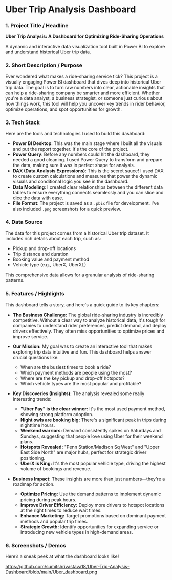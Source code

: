 # Uber Trip Analysis Dashboard

### 1\. Project Title / Headline

**Uber Trip Analysis: A Dashboard for Optimizing Ride-Sharing Operations**

A dynamic and interactive data visualization tool built in Power BI to explore and understand historical Uber trip data.

### 2\. Short Description / Purpose

Ever wondered what makes a ride-sharing service tick? This project is a visually engaging Power BI dashboard that dives deep into historical Uber trip data. The goal is to turn raw numbers into clear, actionable insights that can help a ride-sharing company be smarter and more efficient. Whether you're a data analyst, a business strategist, or someone just curious about how things work, this tool will help you uncover key trends in rider behavior, optimize operations, and spot opportunities for growth.

### 3\. Tech Stack

Here are the tools and technologies I used to build this dashboard:

  * **Power BI Desktop**: This was the main stage where I built all the visuals and put the report together. It's the core of the project.
  * **Power Query**: Before any numbers could hit the dashboard, they needed a good cleaning. I used Power Query to transform and prepare the data, making sure it was in perfect shape for analysis.
  * **DAX (Data Analysis Expressions)**: This is the secret sauce\! I used DAX to create custom calculations and measures that power the dynamic visuals and conditional logic you see in the dashboard.
  * **Data Modeling**: I created clear relationships between the different data tables to ensure everything connects seamlessly and you can slice and dice the data with ease.
  * **File Format**: The project is saved as a `.pbix` file for development. I've also included `.png` screenshots for a quick preview.

### 4\. Data Source

The data for this project comes from a historical Uber trip dataset. It includes rich details about each trip, such as:

  * Pickup and drop-off locations
  * Trip distance and duration
  * Booking value and payment method
  * Vehicle type (e.g., UberX, UberXL)

This comprehensive data allows for a granular analysis of ride-sharing patterns.

### 5\. Features / Highlights

This dashboard tells a story, and here's a quick guide to its key chapters:

  * **The Business Challenge:** The global ride-sharing industry is incredibly competitive. Without a clear way to analyze historical data, it's tough for companies to understand rider preferences, predict demand, and deploy drivers effectively. They often miss opportunities to optimize prices and improve service.

  * **Our Mission:** My goal was to create an interactive tool that makes exploring trip data intuitive and fun. This dashboard helps answer crucial questions like:

      * When are the busiest times to book a ride?
      * Which payment methods are people using the most?
      * Where are the key pickup and drop-off hotspots?
      * Which vehicle types are the most popular and profitable?

  * **Key Discoveries (Insights):** The analysis revealed some really interesting trends:

      * **"Uber Pay" is the clear winner:** It's the most used payment method, showing strong platform adoption.
      * **Night owls are booking big:** There's a significant peak in trips during nighttime hours.
      * **Weekend warriors:** Demand consistently spikes on Saturdays and Sundays, suggesting that people love using Uber for their weekend plans.
      * **Hotspots Revealed:** "Penn Station/Madison Sq West" and "Upper East Side North" are major hubs, perfect for strategic driver positioning.
      * **UberX is King:** It's the most popular vehicle type, driving the highest volume of bookings and revenue.

  * **Business Impact:** These insights are more than just numbers—they're a roadmap for action.

      * **Optimize Pricing:** Use the demand patterns to implement dynamic pricing during peak hours.
      * **Improve Driver Efficiency:** Deploy more drivers to hotspot locations at the right times to reduce wait times.
      * **Enhance Marketing:** Target promotions based on dominant payment methods and popular trip times.
      * **Strategic Growth:** Identify opportunities for expanding service or introducing new vehicle types in high-demand areas.

### 6\. Screenshots / Demos

Here’s a sneak peek at what the dashboard looks like\!

https://github.com/sumitshrivastava18/Uber-Trip-Analysis-Dashboard/blob/main/Uber_dashboard.png
